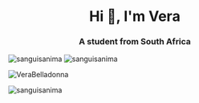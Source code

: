 <h1 align="center">Hi 👋, I'm Vera</h1>
<h3 align="center">A student from South Africa</h3>

<p><img src="https://github.com/SanguisAnima/GitHub-Stats/blob/output/generated/languages.svg" alt="sanguisanima" />
<img src="https://github.com/SanguisAnima/GitHub-Stats/blob/output/generated/overview.svg" alt="sanguisanima" /></p>

<p><img align="center" src="http://github-readme-streak-stats.herokuapp.com/?user=VeraBelladonna&background=DD272700&currStreakNum=7B8B8B&sideNums=7B8B8B&currStreakLabel=7B8B8B&sideLabels=7B8B8B&dates=7B8B8B" alt="VeraBelladonna" /></p>

<p align="left"> <img src="https://komarev.com/ghpvc/?username=sanguisanima&label=Profile%20views&color=0e75b6&style=flat" alt="sanguisanima" /> </p>
